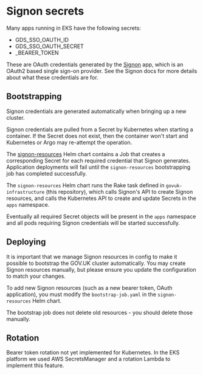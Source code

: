 # Signon secrets

Many apps running in EKS have the following secrets:

* GDS_SSO_OAUTH_ID
* GDS_SSO_OAUTH_SECRET
* <app>_BEARER_TOKEN

These are OAuth credentials generated by the [Signon][] app, which is an
OAuth2 based single sign-on provider. See the Signon docs for more details
about what these credentials are for.

## Bootstrapping

Signon credentials are generated automatically when bringing up a new cluster.

Signon credentials are pulled from a Secret by Kubernetes when starting a
container. If the Secret does not exist, then the container won't start and
Kubernetes or Argo may re-attempt the operation.

The [signon-resources] Helm chart contains a Job that creates a corresponding
Secret for each required credential that Signon generates.
Application deployments will fail until the `signon-resources` bootstrapping
job has completed successfully.

The `signon-resources` Helm chart runs the Rake task defined in
`govuk-infrastructure` (this repository), which calls Signon's API to
create Signon resources, and calls the Kubernetes API to create and update
Secrets in the `apps` namespace.

Eventually all required Secret objects will be present in the `apps` namespace
and all pods requiring Signon credentials will be started successfully.

[signon-resources]: https://github.com/alphagov/govuk-helm-charts/tree/main/charts/signon-resources

## Deploying

It is important that we manage Signon resources in config to make it possible
to bootstrap the GOV.UK cluster automatically.
You may create Signon resources manually, but please ensure you update the
configuration to match your changes.

To add new Signon resources (such as a new bearer token, OAuth application),
you must modify the `bootstrap-job.yaml` in the `signon-resources` Helm chart.

The bootstrap job does not delete old resources - you should delete those manually.

## Rotation

Bearer token rotation not yet implemented for Kubernetes.
In the EKS platform we used AWS SecretsManager and a rotation Lambda to
implement this feature.

[Signon]: https://github.com/alphagov/signon
